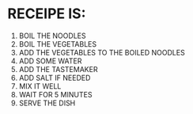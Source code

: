 # RECEIPE IS:

1. BOIL THE NOODLES
2. BOIL THE VEGETABLES
3. ADD THE VEGETABLES TO THE BOILED NOODLES
4. ADD SOME WATER 
5. ADD THE TASTEMAKER
6. ADD SALT IF NEEDED
7. MIX IT WELL
8. WAIT FOR 5 MINUTES 
9. SERVE THE DISH